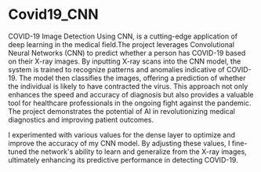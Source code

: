 # Covid19_CNN
COVID-19 Image Detection Using CNN, is a cutting-edge application of deep learning in the medical field.The project leverages Convolutional Neural Networks (CNN) to predict whether a person has COVID-19 based on their X-ray images. By inputting X-ray scans into the CNN model, the system is trained to recognize patterns and anomalies indicative of COVID-19. The model then classifies the images, offering a prediction of whether the individual is likely to have contracted the virus. This approach not only enhances the speed and accuracy of diagnosis but also provides a valuable tool for healthcare professionals in the ongoing fight against the pandemic. The project demonstrates the potential of AI in revolutionizing medical diagnostics and improving patient outcomes.

 I experimented with various values for the dense layer to optimize and improve the accuracy of my CNN model. By adjusting these values, I fine-tuned the network's ability to learn and generalize from the X-ray images, ultimately enhancing its predictive performance in detecting COVID-19.
